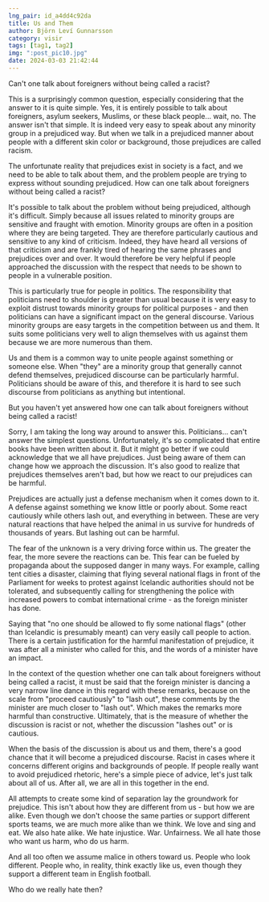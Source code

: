 ```yaml
---
lng_pair: id_a4dd4c92da
title: Us and Them
author: Björn Leví Gunnarsson
category: visir
tags: [tag1, tag2]
img: ":post_pic10.jpg"
date: 2024-03-03 21:42:44
---
```


Can't one talk about foreigners without being called a racist?

This is a surprisingly common question, especially considering that the answer to it is quite simple. Yes, it is entirely possible to talk about foreigners, asylum seekers, Muslims, or these black people... wait, no. The answer isn't that simple. It is indeed very easy to speak about any minority group in a prejudiced way. But when we talk in a prejudiced manner about people with a different skin color or background, those prejudices are called racism.

The unfortunate reality that prejudices exist in society is a fact, and we need to be able to talk about them, and the problem people are trying to express without sounding prejudiced. How can one talk about foreigners without being called a racist?

It's possible to talk about the problem without being prejudiced, although it's difficult. Simply because all issues related to minority groups are sensitive and fraught with emotion. Minority groups are often in a position where they are being targeted. They are therefore particularly cautious and sensitive to any kind of criticism. Indeed, they have heard all versions of that criticism and are frankly tired of hearing the same phrases and prejudices over and over. It would therefore be very helpful if people approached the discussion with the respect that needs to be shown to people in a vulnerable position.

This is particularly true for people in politics. The responsibility that politicians need to shoulder is greater than usual because it is very easy to exploit distrust towards minority groups for political purposes - and then politicians can have a significant impact on the general discourse. Various minority groups are easy targets in the competition between us and them. It suits some politicians very well to align themselves with us against them because we are more numerous than them.

Us and them is a common way to unite people against something or someone else. When "they" are a minority group that generally cannot defend themselves, prejudiced discourse can be particularly harmful. Politicians should be aware of this, and therefore it is hard to see such discourse from politicians as anything but intentional.

But you haven't yet answered how one can talk about foreigners without being called a racist!

Sorry, I am taking the long way around to answer this. Politicians... can't answer the simplest questions. Unfortunately, it's so complicated that entire books have been written about it. But it might go better if we could acknowledge that we all have prejudices. Just being aware of them can change how we approach the discussion. It's also good to realize that prejudices themselves aren't bad, but how we react to our prejudices can be harmful.

Prejudices are actually just a defense mechanism when it comes down to it. A defense against something we know little or poorly about. Some react cautiously while others lash out, and everything in between. These are very natural reactions that have helped the animal in us survive for hundreds of thousands of years. But lashing out can be harmful.

The fear of the unknown is a very driving force within us. The greater the fear, the more severe the reactions can be. This fear can be fueled by propaganda about the supposed danger in many ways. For example, calling tent cities a disaster, claiming that flying several national flags in front of the Parliament for weeks to protest against Icelandic authorities should not be tolerated, and subsequently calling for strengthening the police with increased powers to combat international crime - as the foreign minister has done.

Saying that "no one should be allowed to fly some national flags" (other than Icelandic is presumably meant) can very easily call people to action. There is a certain justification for the harmful manifestation of prejudice, it was after all a minister who called for this, and the words of a minister have an impact.

In the context of the question whether one can talk about foreigners without being called a racist, it must be said that the foreign minister is dancing a very narrow line dance in this regard with these remarks, because on the scale from "proceed cautiously" to "lash out", these comments by the minister are much closer to "lash out". Which makes the remarks more harmful than constructive. Ultimately, that is the measure of whether the discussion is racist or not, whether the discussion "lashes out" or is cautious.

When the basis of the discussion is about us and them, there's a good chance that it will become a prejudiced discourse. Racist in cases where it concerns different origins and backgrounds of people. If people really want to avoid prejudiced rhetoric, here's a simple piece of advice, let's just talk about all of us. After all, we are all in this together in the end.

All attempts to create some kind of separation lay the groundwork for prejudice. This isn't about how they are different from us - but how we are alike. Even though we don't choose the same parties or support different sports teams, we are much more alike than we think. We love and sing and eat. We also hate alike. We hate injustice. War. Unfairness. We all hate those who want us harm, who do us harm.

And all too often we assume malice in others toward us. People who look different. People who, in reality, think exactly like us, even though they support a different team in English football.

Who do we really hate then?
